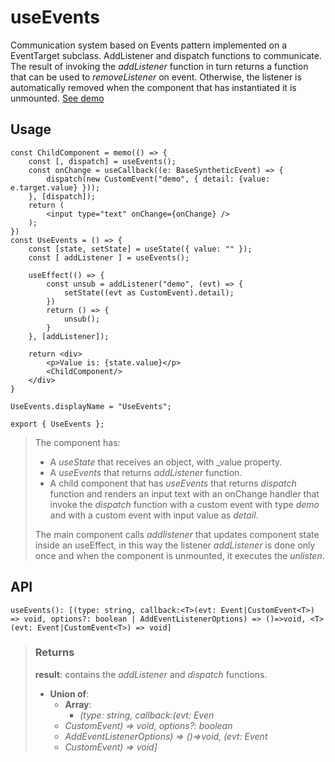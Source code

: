 # useEvents
Communication system based on Events pattern implemented on a EventTarget subclass. AddListener and dispatch functions to communicate. The result of invoking the _addListener_ function in turn returns a function that can be used to _removeListener_ on event. Otherwise, the listener is automatically removed when the component that has instantiated it is unmounted. [See demo](https://ndriadev.github.io/react-tools/#/hooks/events/useEvents)

## Usage

```tsx
const ChildComponent = memo(() => {
	const [, dispatch] = useEvents();
	const onChange = useCallback((e: BaseSyntheticEvent) => {
		dispatch(new CustomEvent("demo", { detail: {value: e.target.value} }));
	}, [dispatch]);
	return (
		<input type="text" onChange={onChange} />
	);
})
const UseEvents = () => {
	const [state, setState] = useState({ value: "" });
	const [ addListener ] = useEvents();

	useEffect(() => {
		const unsub = addListener("demo", (evt) => {
			setState((evt as CustomEvent).detail);
		})
		return () => {
			unsub();
		}
	}, [addListener]);

	return <div>
		<p>Value is: {state.value}</p>
		<ChildComponent/>
	</div>
}

UseEvents.displayName = "UseEvents";

export { UseEvents };
```

> The component has:
> - A _useState_ that receives an object, with _value property.
> - A _useEvents_ that returns _addListener_ function.
> - A child component that has _useEvents_ that returns _dispatch_ function and renders an input text with an onChange handler that invoke the _dispatch_ function with a custom event with type _demo_ and with a custom event with input value as _detail_.
> 
> The main component calls _addlistener_ that updates component state inside an useEffect, in this way the listener _addListener_ is done only once and when the component is unmounted, it executes the _unlisten_.


## API

```tsx
useEvents(): [(type: string, callback:<T>(evt: Event|CustomEvent<T>) => void, options?: boolean | AddEventListenerOptions) => ()=>void, <T>(evt: Event|CustomEvent<T>) => void]
```





> ### Returns
>
> __result__: contains the _addListener_ and _dispatch_ functions.
> - __Union of__:  
>     - __Array__:  
>         - _(type: string, callback<T>:(evt: Even_  
>     - _CustomEvent<T>) => void, options?: boolean_  
>     - _AddEventListenerOptions) => ()=>void, <T>(evt: Event_  
>     - _CustomEvent<T>) => void]_  
>